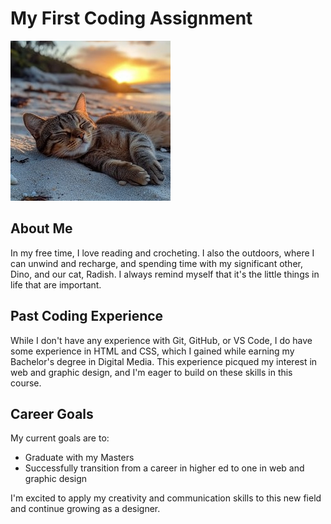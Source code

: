 # My First Coding Assignment
![cat pic](cat-on-beach.jpg) 
## About Me
In my free time, I love reading and crocheting. I also the outdoors, where I can unwind and recharge, and spending time with my significant other, Dino, and our cat, Radish. I always remind myself that it's the little things in life that are important.
## Past Coding Experience
While I don't have any experience with Git, GitHub, or VS Code, I do have some experience in HTML and CSS, which I gained while earning my Bachelor's degree in Digital Media. This experience picqued my interest in web and graphic design, and I'm eager to build on these skills in this course.
## Career Goals
My current goals are to:
* Graduate with my Masters
* Successfully transition from a career in higher ed to one in web and graphic design

I'm excited to apply my creativity and communication skills to this new field and continue growing as a designer.